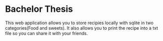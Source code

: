 # Bachelor Thesis
 

This web application allows you to store recipies locally with sqlite in two categories(Food and sweets). 
It also allows you to print the recipe into a txt file so you can share it with your friends.
 
